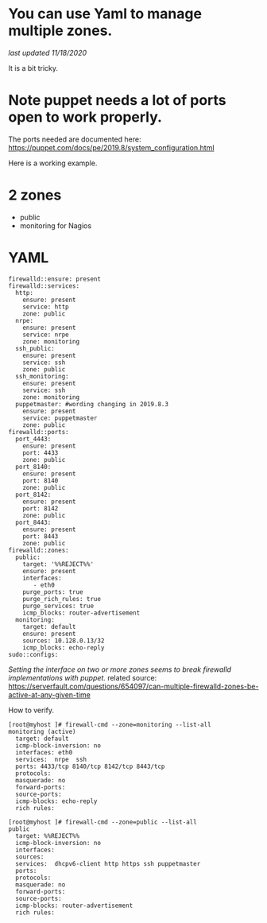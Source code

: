 # You can use Yaml to manage multiple zones.
*last updated 11/18/2020* 

It is a bit tricky.

# Note puppet needs a lot of ports open to work properly.

The ports needed are documented here: https://puppet.com/docs/pe/2019.8/system_configuration.html

Here is a working example.

# 2 zones
  * public
  * monitoring for Nagios 


# YAML

```
firewalld::ensure: present
firewalld::services:
  http:
    ensure: present
    service: http
    zone: public
  nrpe:
    ensure: present
    service: nrpe
    zone: monitoring
  ssh_public: 
    ensure: present
    service: ssh
    zone: public
  ssh_monitoring: 
    ensure: present
    service: ssh
    zone: monitoring
  puppetmaster: #wording changing in 2019.8.3
    ensure: present
    service: puppetmaster
    zone: public
firewalld::ports:
  port_4443:
    ensure: present
    port: 4433
    zone: public
  port_8140:
    ensure: present
    port: 8140
    zone: public
  port_8142:
    ensure: present
    port: 8142
    zone: public
  port_8443:
    ensure: present
    port: 8443
    zone: public
firewalld::zones:
  public:
    target: '%%REJECT%%'
    ensure: present
    interfaces:
       - eth0
    purge_ports: true
    purge_rich_rules: true
    purge_services: true
    icmp_blocks: router-advertisement
  monitoring: 
    target: default 
    ensure: present
    sources: 10.128.0.13/32
    icmp_blocks: echo-reply
sudo::configs:
```

*Setting the interface on two or more zones seems to break firewalld implementations with puppet.*
related source: https://serverfault.com/questions/654097/can-multiple-firewalld-zones-be-active-at-any-given-time


How to verify.

```
[root@myhost ]# firewall-cmd --zone=monitoring --list-all
monitoring (active)
  target: default
  icmp-block-inversion: no
  interfaces: eth0
  services:  nrpe  ssh
  ports: 4433/tcp 8140/tcp 8142/tcp 8443/tcp 
  protocols:
  masquerade: no
  forward-ports:
  source-ports:
  icmp-blocks: echo-reply
  rich rules:

[root@myhost ]# firewall-cmd --zone=public --list-all
public
  target: %%REJECT%%
  icmp-block-inversion: no
  interfaces:
  sources:
  services:  dhcpv6-client http https ssh puppetmaster
  ports:
  protocols:
  masquerade: no
  forward-ports:
  source-ports:
  icmp-blocks: router-advertisement
  rich rules:
```



